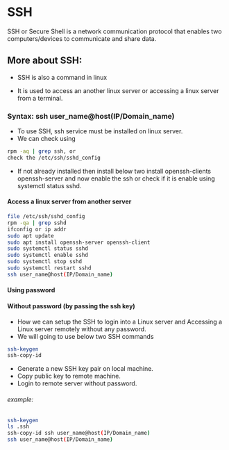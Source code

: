 # SSH
SSH or Secure Shell is a network communication protocol that enables two computers/devices to communicate and share data.

## More about SSH:

* SSH is also a command in linux

* It is used to access an another linux server or accessing a linux server from a terminal.

### Syntax: ssh user_name@host(IP/Domain_name)

* To use SSH, ssh service must be installed on linux server.
* We can check using
```bash
rpm -aq | grep ssh, or
check the /etc/ssh/sshd_config
```
* If not already installed then install below two install openssh-clients openssh-server and now enable the ssh or check if it is enable using systemctl status sshd.

#### Access a linux server from another server

```bash
file /etc/ssh/sshd_config
rpm -qa | grep sshd
ifconfig or ip addr
sudo apt update
sudo apt install openssh-server openssh-client
sudo systemctl status sshd
sudo systemctl enable sshd
sudo systemctl stop sshd
sudo systemctl restart sshd
ssh user_name@host(IP/Domain_name)
```

#### Using password

#### Without password (by passing the ssh key)

* How we can setup the SSH to login into a Linux server and Accessing a Linux server remotely without any password.
* We will going to use below two SSH commands
```bash
ssh-keygen
ssh-copy-id
```
* Generate a new SSH key pair on local machine.
* Copy public key to remote machine.
* Login to remote server without password.

###### example:
```bash
ssh-keygen
ls .ssh
ssh-copy-id ssh user_name@host(IP/Domain_name)
ssh user_name@host(IP/Domain_name)
```


